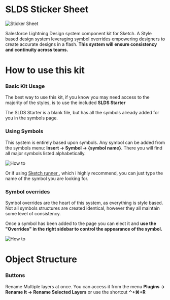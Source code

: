 SLDS Sticker Sheet
========
![Sticker Sheet](https://c1.staticflickr.com/1/688/33320753446_390dd106c6_h.jpg)

Salesforce Lightning Design system component kit for Sketch. A Style based design system leveraging symbol overrides empowering designers to create accurate designs in a flash.
**This system will ensure consistency and continuity across teams.**

# How to use this kit
### Basic Kit Usage
The best way to use this kit, if you know you may need access to the majority of the styles, is to use the included **SLDS Starter**

The SLDS Starter is a blank file, but has all the symbols already added for you in the symbols page.

### Using Symbols
This system is entirely based upon symbols. Any symbol can be added from the symbols menu: **Insert -> Symbol -> {symbol name}**. There you will find all major symbols listed alphabetically.

![How to](http://bradysammons.com/SLDS_images/symbols-menu.png)


Or if using [Sketch runner ](http://sketchrunner.com/), which i highly recommend, you can just type the name of the symbol you are looking for.



### Symbol overrides
Symbol overrides are the heart of this system, as everything is style based. Not all symbols structures are created identical, however they all maintain some level of consistency.

Once a symbol has been added to the page you can elect it and **use the "Overrides" in the right sidebar to control the appearance of the symbol.**

![How to](http://bradysammons.com/SLDS_images/howTo.gif)

# Object Structure

### Buttons
Rename Multiple layers at once. You can access it from the menu **Plugins -> Rename It -> Rename Selected Layers** or use the shortcut **⌃+⌘+R**
